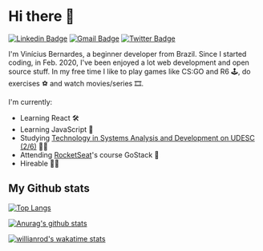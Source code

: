 # Hi there 👋

[![Linkedin Badge](https://img.shields.io/badge/-LinkedIn-blue?style=flat-square&logo=Linkedin&logoColor=white)](https://www.linkedin.com/in/vinicius-bernardes-santos/)
[![Gmail Badge](https://img.shields.io/badge/-vinicius.bernardesds@gmail.com-d14836?style=flat&logo=Gmail&logoColor=white)](mailto:vinicius.bernardesds@gmail.com)
[![Twitter Badge](https://img.shields.io/twitter/url?label=Twitter&style=social&url=https%3A%2F%2Ftwitter.com%2FViniciusbern7)](https://twitter.com/Viniciusbern7)

I'm Vinícius Bernardes, a beginner developer from Brazil. Since I started coding, in Feb. 2020, I've been enjoyed a lot web development and open source stuff. In my free time I like to play games like CS:GO and R6 🕹, do exercises ⚽ and watch movies/series 🎞.

I'm currently:
- Learning React 🛠
- Learning JavaScript 💛
- Studying [Technology in Systems Analysis and Development on UDESC (2/6)](https://www.udesc.br/cct/tads) 👨‍🎓
- Attending [RocketSeat](https://rocketseat.com.br/)'s course GoStack 🚀
- Hireable 👨‍💼


## My Github stats


[![Top Langs](https://github-readme-stats.vercel.app/api/top-langs/?username=viniciusbe&layout=compact&theme=shades-of-purple)](https://github.com/anuraghazra/github-readme-stats)

[![Anurag's github stats](https://github-readme-stats.vercel.app/api?username=viniciusbe&show_icons=true&theme=shades-of-purple)](https://github.com/anuraghazra/github-readme-stats)

[![willianrod's wakatime stats](https://github-readme-stats.vercel.app/api/wakatime?username=viniciusbe)](https://github.com/anuraghazra/github-readme-stats)



